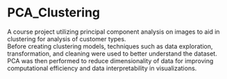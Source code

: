 # PCA_Clustering
A course project utilizing principal component analysis on images to aid in clustering for analysis of customer types. <br>
Before creating clustering models, techniques such as data exploration, transformation, and cleaning were used to better understand the dataset.<br>
PCA was then performed to reduce dimensionality of data for improving computational efficiency and data interpretability in visualizations.
